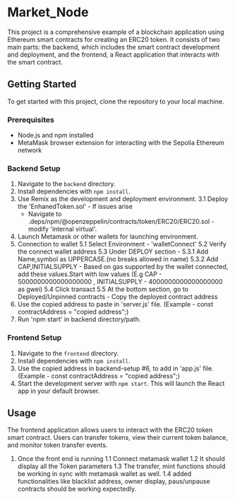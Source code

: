 # Market_Node

This project is a comprehensive example of a blockchain application using Ethereum smart contracts for creating an ERC20 token. It consists of two main parts: the backend, which includes the smart contract development and deployment, and the frontend, a React application that interacts with the smart contract.

## Getting Started

To get started with this project, clone the repository to your local machine.

### Prerequisites

- Node.js and npm installed
- MetaMask browser extension for interacting with the Sepolia Ethereum network

### Backend Setup

1. Navigate to the `backend` directory.
2. Install dependencies with `npm install`.
3. Use Remix as the development and deployment environment. 
    3.1 Deploy the 'EnhanedToken.sol' - If issues arise 
     - Navigate to .deps/npm/@openzeppelin/contracts/token/ERC20/ERC20.sol - modify 'internal virtual'.
4. Launch Metamask or other wallets for launching environment.     
5. Connection to wallet
    5.1 Select Environment - 'walletConnect'
    5.2 Verify the connect wallet address
    5.3 Under DEPLOY section -
        5.3.1 Add Name,symbol as UPPERCASE.(no breaks allowed in name)
        5.3.2 Add CAP,INITIALSUPPLY - Based on gas supported by the wallet connected, add these values.Start with low values (E.g CAP - 5000000000000000000 , INITIALSUPPLY - 4000000000000000000 as gwei)
    5.4 Click transact
    5.5 At the bottom section, go to Deployed/Unpinned contracts - Copy the deployed contract address
6. Use the copied address to paste in 'server.js' file. (Example - const contractAddress = "copied address";)
7. Run 'npm start' in backend directory/path.          


### Frontend Setup

1. Navigate to the `frontend` directory.
2. Install dependencies with `npm install`.
3. Use the copied address in backend-setup #6, to add in 'app.js' file.(Example - const contractAddress = "copied address";)
4. Start the development server with `npm start`. This will launch the React app in your default browser.

## Usage

The frontend application allows users to interact with the ERC20 token smart contract. Users can transfer tokens, view their current token balance, and monitor token transfer events.


1. Once the front end is running
 1.1 Connect metamask wallet
 1.2 It should display all the Token parameters
 1.3 The transfer, mint functions should be working in sync with metamask wallet as well.
 1.4 added functionalities like blacklist address, owner display, paus/unpause contracts should be working expectedly.
